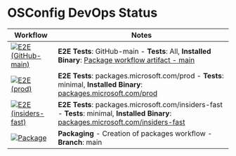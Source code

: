 # OSConfig DevOps Status

| Workflow | Notes |
| -------- | ----- |
| [![E2E (GitHub-main)](https://github.com/Azure/azure-osconfig/actions/workflows/deploy-github-main.yml/badge.svg)](https://github.com/Azure/azure-osconfig/actions/workflows/deploy-github-main.yml) | **E2E Tests**: GitHub-main - **Tests**: All, **Installed Binary**: [Package workflow artifact - main](https://github.com/Azure/azure-osconfig/actions/workflows/package.yml?query=branch%3Amain) | 
| [![E2E (prod)](https://github.com/Azure/azure-osconfig/actions/workflows/deploy-e2etest-prod.yml/badge.svg)](https://github.com/Azure/azure-osconfig/actions/workflows/deploy-e2etest-prod.yml) | **E2E Tests**: packages.microsoft.com/prod - **Tests**: minimal, **Installed Binary**: [packages.microsoft.com/prod](https://docs.microsoft.com/azure/osconfig/osconfig-about-insiders) | 
| [![E2E (insiders-fast)](https://github.com/Azure/azure-osconfig/actions/workflows/deploy-insiders-fast.yml/badge.svg)](https://github.com/Azure/azure-osconfig/actions/workflows/deploy-insiders-fast.yml) | **E2E Tests**: packages.microsoft.com/insiders-fast - **Tests**: minimal, **Installed Binary**: [packages.microsoft.com/insiders-fast](https://docs.microsoft.com/azure/osconfig/osconfig-about-insiders) | 
| [![Package](https://github.com/Azure/azure-osconfig/actions/workflows/package.yml/badge.svg)](https://github.com/Azure/azure-osconfig/actions/workflows/package.yml) | **Packaging** - Creation of packages workflow - **Branch**: main |
